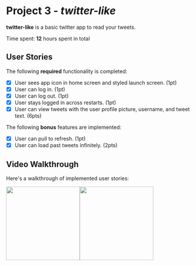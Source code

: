 # Project 3 - *twitter-like*

**twitter-like** is a basic twitter app to read your tweets.

Time spent: **12** hours spent in total

## User Stories

The following **required** functionality is completed:

- [X] User sees app icon in home screen and styled launch screen. (1pt)
- [X] User can log in. (1pt)
- [X] User can log out. (1pt)
- [X] User stays logged in across restarts. (1pt)
- [X] User can view tweets with the user profile picture, username, and tweet text. (6pts)

The following **bonus** features are implemented:

- [X] User can pull to refresh. (1pt)
- [X] User can load past tweets infinitely. (2pts)

## Video Walkthrough

Here's a walkthrough of implemented user stories:

<img src="https://raw.githubusercontent.com/nlawliet6/iOS-CodePath/main/twitter_ios_starter/walkthorugh1-1.gif" width="200"><img src="https://github.com/nlawliet6/iOS-CodePath/blob/main/twitter_ios_starter/walkthrough1-2.gif" width="200">
